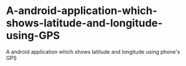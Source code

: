 # A-android-application-which-shows-latitude-and-longitude-using-GPS
A android application which shows latitude and longitude using phone's GPS
